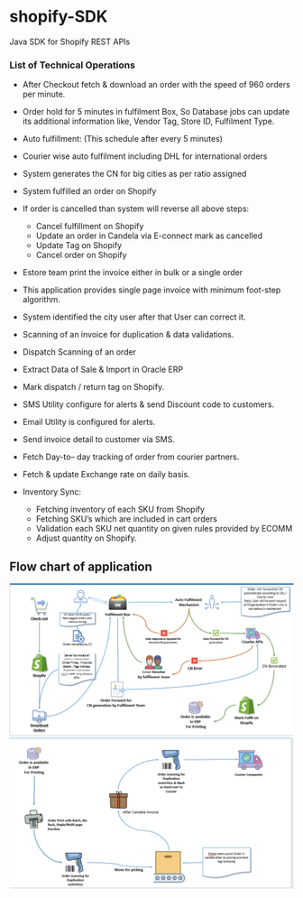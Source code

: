 # shopify-SDK
Java SDK for Shopify REST APIs

### List of Technical Operations
* After Checkout fetch & download an order with the speed of 960 orders per minute.
* Order hold for 5 minutes in fulfilment Box, So Database jobs can update its additional information like, Vendor Tag, Store ID, Fulfilment Type. 
* Auto fulfillment:  (This schedule after every 5 minutes) 
* Courier wise auto fulfilment including DHL for international orders
* System generates the CN for big cities as per ratio assigned 
* System fulfilled an order on Shopify
* If order is cancelled than system will reverse all above steps:
  * Cancel fulfillment on Shopify
  * Update an order in Candela via E-connect mark as cancelled
  * Update Tag on Shopify
  * Cancel order on Shopify 

* Estore team print the invoice either in bulk or a single order
* This application provides single page invoice with minimum foot-step algorithm.
* System identified the city user after that User can correct it.
* Scanning of an invoice for duplication & data validations. 
* Dispatch Scanning of an order
* Extract Data of Sale & Import in Oracle ERP
* Mark dispatch / return tag on Shopify.
* SMS Utility configure for alerts & send Discount code to customers.
* Email Utility is configured for alerts.
* Send invoice detail to customer via SMS.
* Fetch Day-to– day tracking of order from courier partners.
* Fetch & update Exchange rate on daily basis. 
* Inventory Sync:
  * Fetching inventory of each SKU from Shopify
  * Fetching SKU’s which are included in cart orders
  * Validation each SKU net quantity on given rules provided by ECOMM
  * Adjust quantity on Shopify.


## Flow chart of application
![Alt text](https://github.com/Oracle-Programming-School/shopify-SDK/blob/main/images/flow1.png?raw=true "Optional Title")
![Alt text](https://github.com/Oracle-Programming-School/shopify-SDK/blob/main/images/flow2.png?raw=true "Optional Title")
